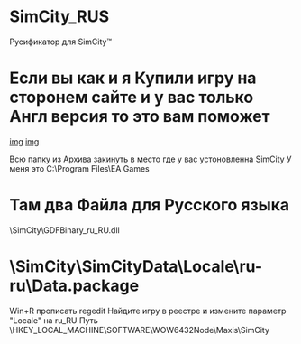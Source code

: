 # SimCity_RUS
Русификатор для SimCity™

# Если вы как и я Купили игру на сторонем сайте и у вас только Англ версия то это вам поможет

[img](/img/Instal1.png)
[img](/img/Instal2.png)


Всю папку из Архива закинуть в место где у вас устоновленна SimCity 
У меня это C:\Program Files\EA Games

Там два Файла для Русского языка
=========================================
\SimCity\GDFBinary_ru_RU.dll

\SimCity\SimCityData\Locale\ru-ru\Data.package
============================================

Win+R прописать regedit
Найдите игру в реестре и измените параметр "Locale" на ru_RU
Путь \HKEY_LOCAL_MACHINE\SOFTWARE\WOW6432Node\Maxis\SimCity


